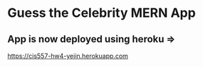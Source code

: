 # Guess the Celebrity MERN App

## App is now deployed using heroku =>
https://cis557-hw4-yejin.herokuapp.com
